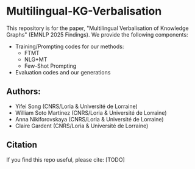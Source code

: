 # Multilingual-KG-Verbalisation

This repository is for the paper, "Multilingual Verbalisation of Knowledge Graphs" (EMNLP 2025 Findings). We provide the following components:
- Training/Prompting codes for our methods:
    - FTMT
    - NLG+MT
    - Few-Shot Prompting
- Evaluation codes and our generations

## Authors:
- Yifei Song (CNRS/Loria & Université de Lorraine)
- William Soto Martinez (CNRS/Loria & Université de Lorraine)
- Anna Nikiforovskaya (CNRS/Loria & Université de Lorraine)
- Claire Gardent (CNRS/Loria & Université de Lorraine)

## Citation
If you find this repo useful, please cite: [TODO]
